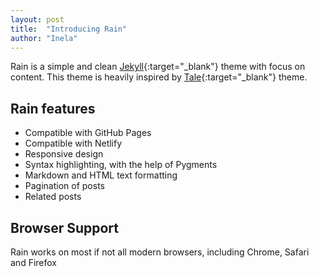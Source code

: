 ```yaml
---
layout: post
title:  "Introducing Rain"
author: "Inela"
---
```


Rain is a simple and clean [Jekyll](https://jekyllrb.com/){:target="_blank"} theme with focus on content. This theme is heavily inspired by [Tale](https://github.com/chesterhow/tale){:target="_blank"} theme.

## Rain features
- Compatible with GitHub Pages
- Compatible with Netlify
- Responsive design
- Syntax highlighting, with the help of Pygments
- Markdown and HTML text formatting
- Pagination of posts
- Related posts

## Browser Support
Rain works on most if not all modern browsers, including Chrome, Safari and Firefox
